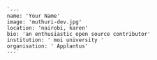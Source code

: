            `---
           name: 'Your Name'
           image: 'muthuri-dev.jpg'
           location: 'nairobi, karen'
           bio: 'an enthusiastic open source contributor'
           institution: ' moi university '
           organisation: ' Applantus'
           ---`
